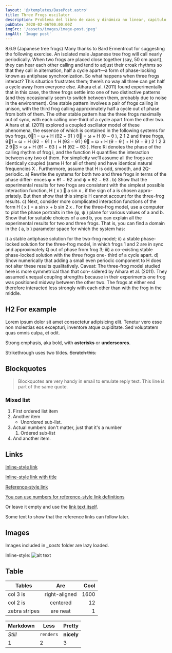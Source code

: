 ```yaml
---
layout: '@/templates/BasePost.astro'
title: Three Frogs oscilator 
description: Problema del libro de caos y dinámica no linear, capitulo 8.6.2
pubDate: 2020-02-06T00:00:00Z
imgSrc: '/assets/images/image-post.jpeg'
imgAlt: 'Image post'
---
```


8.6.9
(Japanese tree frogs) Many thanks to Bard Ermentrout for suggesting the
following exercise. An isolated male Japanese tree frog will call nearly periodically.
When two frogs are placed close together (say, 50 cm apart), they can hear each
other calling and tend to adjust their croak rhythms so that they call in alternation,
half a cycle apart—a form of phase-locking known as antiphase synchronization.
So what happens when three frogs interact? This situation frustrates them;
there’s no way all three can get half a cycle away from everyone else. Aihara et al.
(2011) found experimentally that in this case, the three frogs settle into one of two
distinctive patterns (and they occasionally seem to switch between them, probably
due to noise in the environment). One stable pattern involves a pair of frogs calling
in unison, with the third frog calling approximately half a cycle out of phase from
both of them. The other stable pattern has the three frogs maximally out of sync,
with each calling one-third of a cycle apart from the other two.
Aihara et al. (2011) explored a coupled oscillator model of these phenomena, the
essence of which is contained in the following systems for two frogs,
θ1 = ω + H (θ2 − θ1 )
θ = ω + H (θ − θ ),
2
1
2
and three frogs,
θ1 = ω + H (θ2 − θ1 ) + H (θ3 − θ1 )
θ = ω + H (θ − θ ) + H (θ − θ )
2
1
2
3
2
θ3 = ω + H (θ1 − θ3 ) + H (θ2 − θ3 ).
Here Ri denotes the phase of the calling rhythm of frog i, and the function H
quantifies the interaction between any two of them. For simplicity we’ll assume all
the frogs are identically coupled (same H for all of them) and have identical natural
frequencies X . Furthermore, assume that H is odd, smooth, and 2Q-periodic.
a) Rewrite the systems for both two and three frogs in terms of the phase differ-
ences φ = θ1 − θ2 and ψ = θ2 − θ3 .
b) Show that the experimental results for two frogs are consistent with the simplest
possible interaction function, H ( x )  a sin x , if the sign of a is chosen appro-
priately. But then show that this simple H cannot account for the three-frog
results.
c) Next, consider more complicated interaction functions of the form
H ( x ) = a sin x + b sin 2 x . For the three-frog model, use a computer to plot the
phase portraits in the (φ, ψ ) plane for various values of a and b. Show that for
suitable choices of a and b, you can explain all the experimental results for two
and three frogs. That is, you can find a domain in the ( a, b ) parameter space for
which the system has:

i) a stable antiphase solution for the two-frog model;
ii) a stable phase-locked solution for the three-frog model, in which
frogs 1 and 2 are in sync and approximately Q out of phase from
frog 3;
iii) a co-existing stable phase-locked solution with the three frogs one-
third of a cycle apart.
d) Show numerically that adding a small even periodic component to H does not
alter these results qualitatively.
Caveat: The three-frog model studied here is more symmetrical than that con-
sidered by Aihara et al. (2011). They assumed unequal coupling strengths because
in their experiments one frog was positioned midway between the other two. The
frogs at either end therefore interacted less strongly with each other than with the
frog in the middle.



## H2 For example

Lorem ipsum dolor sit amet consectetur adipisicing elit. Tenetur vero esse non molestias eos excepturi, inventore atque cupiditate. Sed voluptatem quas omnis culpa, et odit.


Strong emphasis, aka bold, with **asterisks** or **underscores**.

Strikethrough uses two tildes. ~~Scratch this.~~

## Blockquotes

> Blockquotes are very handy in email to emulate reply text.
> This line is part of the same quote.

### Mixed list

1. First ordered list item
2. Another item
   - Unordered sub-list.
3. Actual numbers don't matter, just that it's a number
   1. Ordered sub-list
4. And another item.

## Links

[Inline-style link](https://www.google.com)

[Inline-style link with title](https://www.google.com "Google's Homepage")

[Reference-style link][arbitrary case-insensitive reference text]

[You can use numbers for reference-style link definitions][1]

Or leave it empty and use the [link text itself].

Some text to show that the reference links can follow later.

[arbitrary case-insensitive reference text]: https://www.mozilla.org
[1]: http://slashdot.org
[link text itself]: http://www.reddit.com

## Images

Images included in _\_posts_ folder are lazy loaded.

Inline-style:
![alt text](/src/images/random.jpeg 'Logo Title Text 1')

## Table

| Tables        |      Are      | Cool |
| ------------- | :-----------: | ---: |
| col 3 is      | right-aligned | 1600 |
| col 2 is      |   centered    |   12 |
| zebra stripes |   are neat    |    1 |

| Markdown | Less      | Pretty     |
| -------- | --------- | ---------- |
| _Still_  | `renders` | **nicely** |
| 1        | 2         | 3          |
